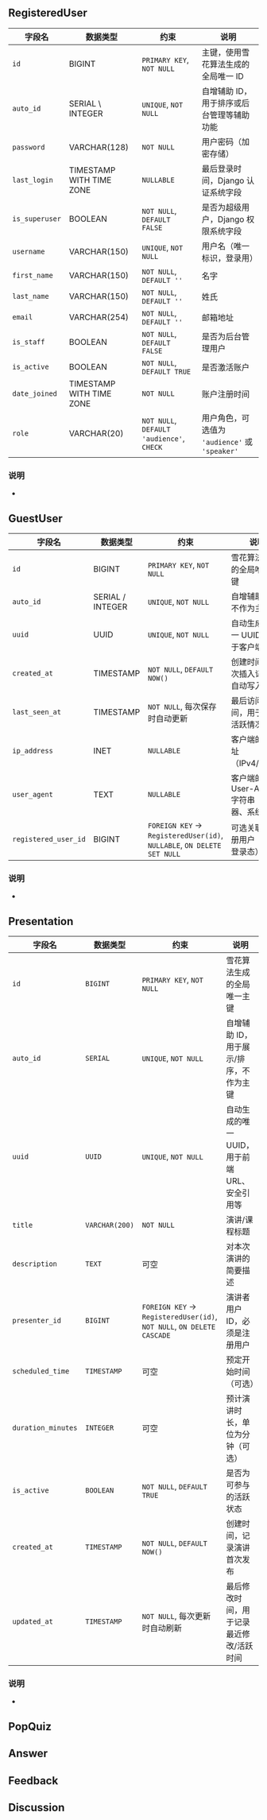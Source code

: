 ## RegisteredUser
| 字段名            | 数据类型                     | 约束                                        | 说明                                   |
|----------------|--------------------------|-------------------------------------------|--------------------------------------|
| `id`           | BIGINT                   | `PRIMARY KEY`, `NOT NULL`                 | 主键，使用雪花算法生成的全局唯一 ID                  |
| `auto_id`      | SERIAL \ INTEGER         | `UNIQUE`, `NOT NULL`                      | 自增辅助 ID，用于排序或后台管理等辅助功能               |
| `password`     | VARCHAR(128)             | `NOT NULL`                                | 用户密码（加密存储）                           |
| `last_login`   | TIMESTAMP WITH TIME ZONE | `NULLABLE`                                | 最后登录时间，Django 认证系统字段                 |
| `is_superuser` | BOOLEAN                  | `NOT NULL`, `DEFAULT FALSE`               | 是否为超级用户，Django 权限系统字段                |
| `username`     | VARCHAR(150)             | `UNIQUE`, `NOT NULL`                      | 用户名（唯一标识，登录用）                        |
| `first_name`   | VARCHAR(150)             | `NOT NULL`, `DEFAULT ''`                  | 名字                                   |
| `last_name`    | VARCHAR(150)             | `NOT NULL`, `DEFAULT ''`                  | 姓氏                                   |
| `email`        | VARCHAR(254)             | `NOT NULL`, `DEFAULT ''`                  | 邮箱地址                                 |
| `is_staff`     | BOOLEAN                  | `NOT NULL`, `DEFAULT FALSE`               | 是否为后台管理用户                            |
| `is_active`    | BOOLEAN                  | `NOT NULL`, `DEFAULT TRUE`                | 是否激活账户                               |
| `date_joined`  | TIMESTAMP WITH TIME ZONE | `NOT NULL`                                | 账户注册时间                               |
| `role`         | VARCHAR(20)              | `NOT NULL`, `DEFAULT 'audience'`, `CHECK` | 用户角色，可选值为 `'audience'` 或 `'speaker'` |


### 说明

- 

## GuestUser

| 字段名                  | 数据类型             | 约束                                                                     | 说明                           |
|----------------------|------------------|------------------------------------------------------------------------|------------------------------|
| `id`                 | BIGINT           | `PRIMARY KEY`, `NOT NULL`                                              | 雪花算法生成的全局唯一主键                |
| `auto_id`            | SERIAL / INTEGER | `UNIQUE`, `NOT NULL`                                                   | 自增辅助 ID，不作为主键                |
| `uuid`               | UUID             | `UNIQUE`, `NOT NULL`                                                   | 自动生成的唯一 UUID，用于客户端识别         |
| `created_at`         | TIMESTAMP        | `NOT NULL`, `DEFAULT NOW()`                                            | 创建时间，首次插入记录时自动写入             |
| `last_seen_at`       | TIMESTAMP        | `NOT NULL`, 每次保存时自动更新                                                  | 最后访问时间，用于记录活跃情况              |
| `ip_address`         | INET             | `NULLABLE`                                                             | 客户端的 IP 地址（IPv4/IPv6）        |
| `user_agent`         | TEXT             | `NULLABLE`                                                             | 客户端的 User-Agent 字符串（浏览器、系统等） |
| `registered_user_id` | BIGINT           | `FOREIGN KEY` → `RegisteredUser(id)`, `NULLABLE`, `ON DELETE SET NULL` | 可选关联的注册用户（临时登录态）             |

### 说明

- 

## Presentation
| 字段名                | 数据类型           | 约束                                                                    | 说明                          |
|--------------------|----------------|-----------------------------------------------------------------------|-----------------------------|
| `id`               | `BIGINT`       | `PRIMARY KEY`, `NOT NULL`                                             | 雪花算法生成的全局唯一主键               |
| `auto_id`          | `SERIAL`       | `UNIQUE`, `NOT NULL`                                                  | 自增辅助 ID，用于展示/排序，不作为主键       |
| `uuid`             | `UUID`         | `UNIQUE`, `NOT NULL`                                                  | 自动生成的唯一 UUID，用于前端 URL、安全引用等 |
| `title`            | `VARCHAR(200)` | `NOT NULL`                                                            | 演讲/课程标题                     |
| `description`      | `TEXT`         | 可空                                                                    | 对本次演讲的简要描述                  |
| `presenter_id`     | `BIGINT`       | `FOREIGN KEY` → `RegisteredUser(id)`, `NOT NULL`, `ON DELETE CASCADE` | 演讲者用户 ID，必须是注册用户            |
| `scheduled_time`   | `TIMESTAMP`    | 可空                                                                    | 预定开始时间（可选）                  |
| `duration_minutes` | `INTEGER`      | 可空                                                                    | 预计演讲时长，单位为分钟（可选）            |
| `is_active`        | `BOOLEAN`      | `NOT NULL`, `DEFAULT TRUE`                                            | 是否为可参与的活跃状态                 |
| `created_at`       | `TIMESTAMP`    | `NOT NULL`, `DEFAULT NOW()`                                           | 创建时间，记录演讲首次发布               |
| `updated_at`       | `TIMESTAMP`    | `NOT NULL`, 每次更新时自动刷新                                                 | 最后修改时间，用于记录最近修改/活跃时间        |

### 说明

-


## PopQuiz

## Answer

## Feedback

## Discussion


